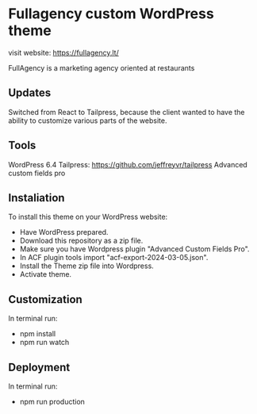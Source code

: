 # Fullagency custom WordPress theme

visit website: https://fullagency.lt/

FullAgency is a marketing agency oriented at restaurants

## Updates

Switched from React to Tailpress, because the client wanted to have the ability to customize various parts of the website.

## Tools

WordPress 6.4
Tailpress: https://github.com/jeffreyvr/tailpress
Advanced custom fields pro

## Instaliation

To install this theme on your WordPress website:

-  Have WordPress prepared.
-  Download this repository as a zip file.
-  Make sure you have Wordpress plugin "Advanced Custom Fields Pro".
-  In ACF plugin tools import "acf-export-2024-03-05.json". 
-  Install the Theme zip file into Wordpress.
- Activate theme.

## Customization

In terminal run:

- npm install
- npm run watch

## Deployment

In terminal run:

- npm run production

